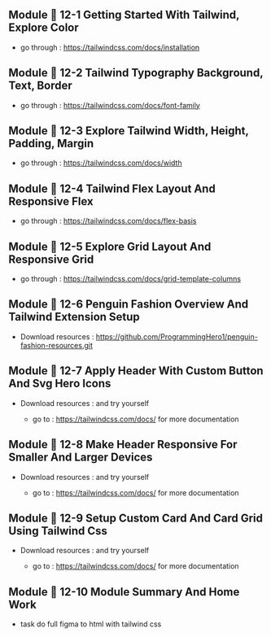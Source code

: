 ## Module 🌷 12-1 Getting Started With Tailwind, Explore Color

-  go through : https://tailwindcss.com/docs/installation

## Module 🌷 12-2 Tailwind Typography Background, Text, Border

-  go through : https://tailwindcss.com/docs/font-family

## Module 🌷 12-3 Explore Tailwind Width, Height, Padding, Margin

-  go through : https://tailwindcss.com/docs/width

## Module 🌷 12-4 Tailwind Flex Layout And Responsive Flex

-  go through : https://tailwindcss.com/docs/flex-basis

## Module 🌷 12-5 Explore Grid Layout And Responsive Grid

-  go through : https://tailwindcss.com/docs/grid-template-columns

## Module 🌷 12-6 Penguin Fashion Overview And Tailwind Extension Setup

-  Download resources : https://github.com/ProgrammingHero1/penguin-fashion-resources.git

## Module 🌷 12-7 Apply Header With Custom Button And Svg Hero Icons

-  Download resources : and try yourself 

    - go to : https://tailwindcss.com/docs/ for more documentation

## Module 🌷 12-8 Make Header Responsive For Smaller And Larger Devices

-  Download resources : and try yourself 

    - go to : https://tailwindcss.com/docs/ for more documentation

## Module 🌷 12-9 Setup Custom Card And Card Grid Using Tailwind Css

-  Download resources : and try yourself 

    - go to : https://tailwindcss.com/docs/ for more documentation

## Module 🌷 12-10 Module Summary And Home Work

-  task do full figma to html with tailwind css









